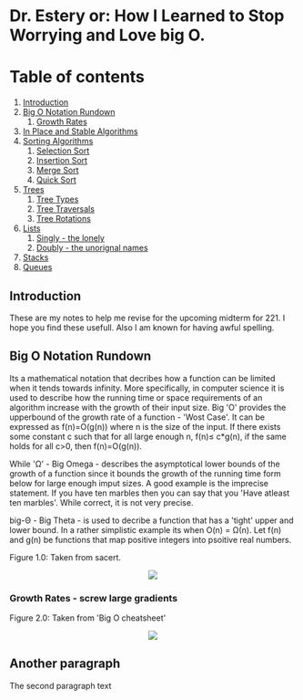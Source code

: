 # Dr. Estery or: How I Learned to Stop Worrying and Love big O. 

# Table of contents
1. [Introduction](#introduction)
2. [Big O Notation Rundown](#paragraph1)
    1. [Growth Rates](#subparagraph1)
3. [In Place and Stable Algorithms](#paragraph2)
4. [Sorting Algorithms](#paragraph3)
    1. [Selection Sort](#subparagraph4)
    2. [Insertion Sort](#subparagraph5)
    3. [Merge Sort](#subparagraph6)
    4. [Quick Sort](#subparagraph7)
5. [Trees](#paragraph4)
    1. [Tree Types](#subparagraph6)
    2. [Tree Traversals](#subparagraph7)
    3. [Tree Rotations](#subparagraph8)
6. [Lists](#paragraph5)
    1. [Singly - the lonely](#subparagraph9)
    2. [Doubly - the unorignal names](#subparagraph8)
7. [Stacks](#paragraph6)
8. [Queues](#paragraph7)


## Introduction <a name="introduction"></a>
These are my notes to help me revise for the upcoming midterm for 221. I hope you find these usefull. Also I am known for having awful spelling.

## Big O Notation Rundown <a name="paragraph1"></a>
Its a mathematical notation that decribes how a function can be limited when it tends towards infinity. More specifically, in computer science it is used to describe how the running time or space requirements of an algorithm increase with the growth of their input size. Big 'O' provides the upperbound of the growth rate of a function - 'Wost Case'. It can be expressed as f(n)=O(g(n)) where n is the size of the input. If there exists some constant c such that for all large enough n, f(n)≤ c*g(n), if the same holds for all c>0, then f(n)=O(g(n)).

While 'Ω' - Big Omega - describes the asymptotical lower bounds of the growth of a function since it bounds the growth of the running time form below for large enough imput sizes. A good example is the imprecise statement. If you have ten marbles then you can say that you 'Have atleast ten marbles'. While correct, it is not very precise. 

big-Θ - Big Theta - is used to decribe a function that has a 'tight' upper and lower bound. In a rather simplistic example its when O(n) = Ω(n). Let f(n) and g(n) be functions that map positive integers into psoitive real numbers. 

Figure 1.0: Taken from sacert. 
<p align="center">
  <img src="https://i.imgur.com/4kZ9Fe8.png">
</p>


### Growth Rates - screw large gradients <a name="subparagraph1"></a>
Figure 2.0: Taken from 'Big O cheatsheet' 
<p align="center">
  <img src="https://i.imgur.com/ZFG8gfG.png">
</p>

## Another paragraph <a name="paragraph2"></a>
The second paragraph text

